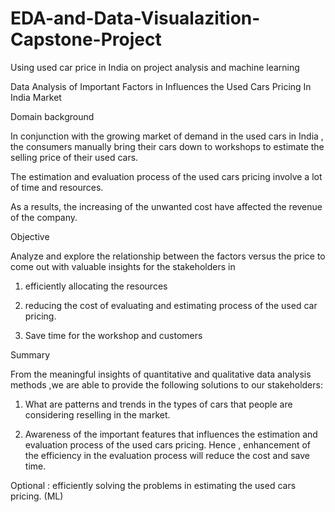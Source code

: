 # EDA-and-Data-Visualazition-Capstone-Project
Using used car price in India on project analysis and machine learning 

Data Analysis of Important Factors in Influences the Used Cars Pricing In India Market

Domain background

In conjunction with the growing market of demand in the used cars in India , the consumers manually bring their cars down to workshops to estimate the selling price of their used cars.

The estimation and evaluation process of the used cars pricing involve a lot of time and resources.

As a results, the increasing of the unwanted cost have affected the revenue of the company.


Objective

Analyze and explore the relationship between the factors versus the price to come out with valuable insights for the stakeholders in
1) efficiently allocating the resources

2) reducing the cost of evaluating and estimating process of the used car pricing.

3) Save time for the workshop and customers

Summary

From the meaningful insights of quantitative and qualitative data analysis methods ,we are able to provide the following solutions to our stakeholders:

1) What are patterns and trends in the types of cars that people are considering reselling in the market.

2) Awareness of the important features that influences the estimation and evaluation process of the used cars pricing.
Hence , enhancement of the efficiency in the evaluation process will reduce the cost and save time.

Optional : efficiently solving the problems in estimating the used cars pricing. (ML)
